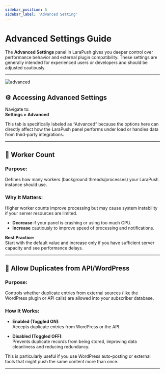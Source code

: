 ```yaml
---
sidebar_position: 5
sidebar_label: 'Advanced Setting'
---
```

# Advanced Settings Guide

The **Advanced Settings** panel in LaraPush gives you deeper control over performance behavior and external plugin compatibility. These settings are generally intended for experienced users or developers and should be adjusted cautiously.

---
![advanced](/img/advanced.png)
## ⚙️ Accessing Advanced Settings

Navigate to:  
**Settings > Advanced**

This tab is specifically labeled as “Advanced” because the options here can directly affect how the LaraPush panel performs under load or handles data from third-party integrations.


---

## 🔄 Worker Count

### **Purpose:**
Defines how many workers (background threads/processes) your LaraPush instance should use.

### **Why It Matters:**
Higher worker counts improve processing but may cause system instability if your server resources are limited.

- **Decrease** if your panel is crashing or using too much CPU.
- **Increase** cautiously to improve speed of processing and notifications.

**Best Practice:**  
Start with the default value and increase only if you have sufficient server capacity and see performance delays.

---

## 🔁 Allow Duplicates from API/WordPress

### **Purpose:**
Controls whether duplicate entries from external sources (like the WordPress plugin or API calls) are allowed into your subscriber database.

### **How It Works:**
- **Enabled (Toggled ON)**:  
  Accepts duplicate entries from WordPress or the API.

- **Disabled (Toggled OFF)**:  
  Prevents duplicate records from being stored, improving data cleanliness and reducing redundancy.

This is particularly useful if you use WordPress auto-posting or external tools that might push the same content more than once.

---